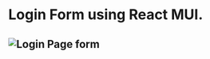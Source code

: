 # Login Form using React MUI.

## ![Login Page form]([https://github.com/[username]/[reponame]/blob/[branch]/image.jpg?raw=true](https://github.com/dhruvmaindola227/Web-Dev-practice/blob/master/react-mui/ss1.png))
